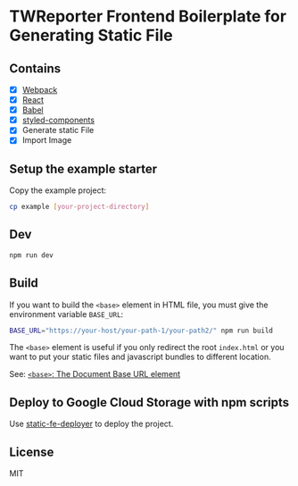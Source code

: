 
# TWReporter Frontend Boilerplate for Generating Static File

## Contains

- [x] [Webpack](https://webpack.github.io)
- [x] [React](https://facebook.github.io/react/)
- [x] [Babel](https://babeljs.io/)
- [x] [styled-components](https://github.com/styled-components/styled-components.git)
- [x] Generate static File
- [x] Import Image

## Setup the example starter

Copy the example project:

```bash
cp example [your-project-directory]
```

## Dev

```bash
npm run dev
```

## Build

If you want to build the `<base>` element in HTML file, you must give the environment variable `BASE_URL`:

```bash
BASE_URL="https://your-host/your-path-1/your-path2/" npm run build
```

The `<base>` element is useful if you only redirect the root `index.html` or you want to put your static files and javascript bundles to different location.

See: [`<base>`: The Document Base URL element](https://developer.mozilla.org/en-US/docs/Web/HTML/Element/base)

## Deploy to Google Cloud Storage with npm scripts

Use [static-fe-deployer](https://github.com/twreporter/static-fe-deployer) to deploy the project.

## License

MIT
